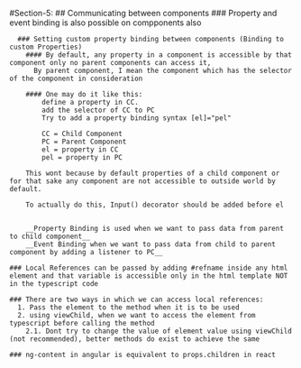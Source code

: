 #Section-5:
    ## Communicating between components
      ### Property and event binding is also possible on compponents also


      ### Setting custom property binding between components (Binding to custom Properties)
        #### By default, any property in a component is accessible by that component only no parent components can access it,
          By parent component, I mean the component which has the selector of the component in consideration

        #### One may do it like this:
            define a property in CC.
            add the selector of CC to PC
            Try to add a property binding syntax [el]="pel"

            CC = Child Component
            PC = Parent Component
            el = property in CC
            pel = property in PC
        
        This wont because by default properties of a child component or for that sake any component are not accessible to outside world by default.

        To actually do this, Input() decorator should be added before el


        __Property Binding is used when we want to pass data from parent to child component__
        __Event Binding when we want to pass data from child to parent component by adding a listener to PC__

    ### Local References can be passed by adding #refname inside any html element and that variable is accessible only in the html template NOT in the typescript code

    ### There are two ways in which we can access local references:
      1. Pass the element to the method when it is to be used
      2. using viewChild, when we want to access the element from typescript before calling the method
        2.1. Dont try to change the value of element value using viewChild (not recommended), better methods do exist to achieve the same

    ### ng-content in angular is equivalent to props.children in react


  